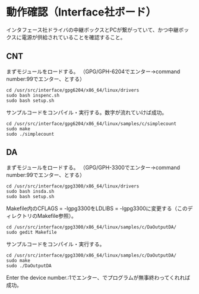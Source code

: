 # 動作確認（Interface社ボード）

インタフェース社ドライバの中継ボックスとPCが繋がっていて、かつ中継ボックスに電源が供給されていることを確認すること。


## CNT
まずモジュールをロードする。
（GPG/GPH-6204でエンター→command number:99でエンター、とする）
```
cd /usr/src/interface/gpg6204/x86_64/linux/drivers
sudo bash inspenc.sh
sudo bash setup.sh
```
サンプルコードをコンパイル・実行する。数字が流れていけば成功。
```
cd /usr/src/interface/gpg6204/x86_64/linux/samples/c/simplecount
sudo make
sudo ./simplecount
```

## DA
まずモジュールをロードする。
（GPG/GPH-3300でエンター→command number:99でエンター、とする）
```
cd /usr/src/interface/gpg3300/x86_64/linux/drivers
sudo bash insda.sh
sudo bash setup.sh
```
Makefile内のCFLAGS = -lgpg3300をLDLIBS = -lgpg3300に変更する（このディレクトリのMakefile参照）。
```
cd /usr/src/interface/gpg3300/x86_64/linux/samples/c/DaOutputDA/
sudo gedit Makefile
```
サンプルコードをコンパイル・実行する。
```
cd /usr/src/interface/gpg3300/x86_64/linux/samples/c/DaOutputDA/
sudo make
sudo ./DaOutputDA
```
Enter the device number.:1でエンター、でプログラムが無事終わってくれれば成功。
